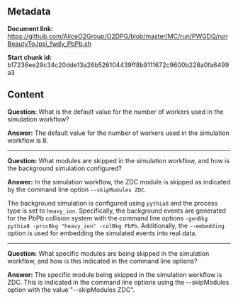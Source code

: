 ## Metadata

**Document link:** https://github.com/AliceO2Group/O2DPG/blob/master/MC/run/PWGDQ/runBeautyToJpsi_fwdy_PbPb.sh

**Start chunk id:** b17236ee29c34c20dde13a26b526104439ff8b9111672c9600b228a0fa6499a3

## Content

**Question:** What is the default value for the number of workers used in the simulation workflow?

**Answer:** The default value for the number of workers used in the simulation workflow is 8.

---

**Question:** What modules are skipped in the simulation workflow, and how is the background simulation configured?

**Answer:** In the simulation workflow, the ZDC module is skipped as indicated by the command line option `--skipModules ZDC`.

The background simulation is configured using `pythia8` and the process type is set to `heavy_ion`. Specifically, the background events are generated for the PbPb collision system with the command line options `-genBkg pythia8 -procBkg "heavy_ion" -colBkg PbPb`. Additionally, the `--embedding` option is used for embedding the simulated events into real data.

---

**Question:** What specific modules are being skipped in the simulation workflow, and how is this indicated in the command line options?

**Answer:** The specific module being skipped in the simulation workflow is ZDC. This is indicated in the command line options using the --skipModules option with the value "--skipModules ZDC".